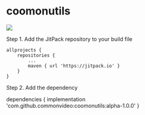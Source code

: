 # coomonutils
[![](https://jitpack.io/v/commonvideo/coomonutils.svg)](https://jitpack.io/#commonvideo/coomonutils)

Step 1. Add the JitPack repository to your build file

	allprojects {
		repositories {
			...
			maven { url 'https://jitpack.io' }
		}
	}
  
  Step 2. Add the dependency
  
  dependencies {
	        implementation 'com.github.commonvideo:coomonutils:alpha-1.0.0'
	}

